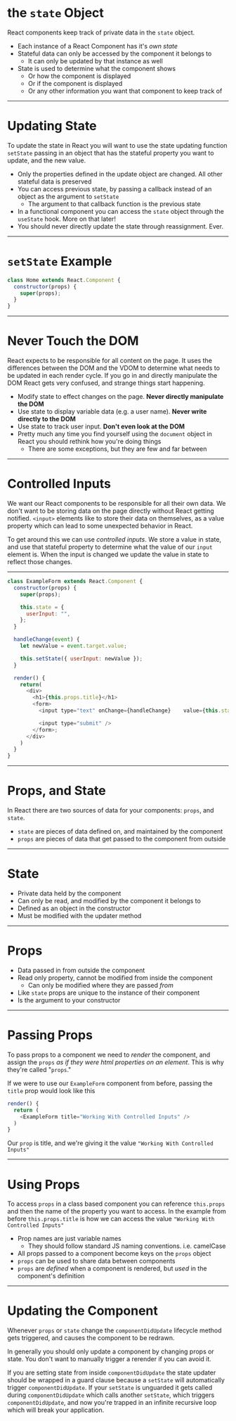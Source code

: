 # the `state` Object

React components keep track of private data in the `state` object.

- Each instance of a React Component has it's _own state_
- Stateful data can only be accessed by the component it belongs to
  - It can only be updated by that instance as well
- State is used to determine what the component shows
  - Or how the component is displayed
  - Or if the component is displayed
  - Or any other information you want that component to keep track of

---

# Updating State

To update the state in React you will want to use the state updating function `setState` passing in an object that has the stateful property you want to update, and the new value.

- Only the properties defined in the update object are changed. All other stateful data is preserved
- You can access previous state, by passing a callback instead of an object as the argument to `setState`
  - The argument to that callback function is the previous state
- In a functional component you can access the `state` object through the `useState` hook. More on that later!
- You should never directly update the state through reassignment. Ever.

---

# `setState` Example

```js
class Home extends React.Component {
  constructor(props) {
    super(props);
  }
}
```

---

# Never Touch the DOM

React expects to be responsible for all content on the page. It uses the differences between the DOM and the VDOM to determine what needs to be updated in each render cycle. If you go in and directly manipulate the DOM React gets very confused, and strange things start happening.

- Modify state to effect changes on the page. **Never directly manipulate the DOM**
- Use state to display variable data (e.g. a user name). **Never write directly to the DOM**
- Use state to track user input. **Don't even look at the DOM**
- Pretty much any time you find yourself using the `document` object in React you should rethink how you're doing things
  - There are some exceptions, but they are few and far between

---

# Controlled Inputs

We want our React components to be responsible for all their own data. We don't want to be storing data on the page directly without React getting notified. `<input>` elements like to store their data on themselves, as a value property which can lead to some unexpected behavior in React.

To get around this we can use _controlled inputs_. We store a value in state, and use that stateful property to determine what the value of our `input` element is. When the input is changed we update the value in state to reflect those changes.

---

```js
class ExampleForm extends React.Component {
  constructor(props) {
    super(props);

    this.state = {
      userInput: "",
    };
  }

  handleChange(event) {
    let newValue = event.target.value;

    this.setState({ userInput: newValue });
  }

  render() {
    return(
      <div>
        <h1>{this.props.title}</h1>
        <form>
          <input type="text" onChange={handleChange}    value={this.state.userInput} />

          <input type="submit" />
        </form>;
      </div>
    )
  }
}
```

---

# Props, and State

In React there are two sources of data for your components: `props`, and `state`.

- `state` are pieces of data defined on, and maintained by the component
- `props` are pieces of data that get passed to the component from outside

---

# State

- Private data held by the component
- Can only be read, and modified by the component it belongs to
- Defined as an object in the constructor
- Must be modified with the updater method

---

# Props

- Data passed in from outside the component
- Read only property, cannot be modified from inside the component
  - Can only be modified where they are passed _from_
- Like `state` props are unique to the instance of their component
- Is the argument to your constructor

---

# Passing Props

To pass props to a component we need to *render* the component, and assign the `props` *as if they were html properties on an element*. This is why they're called "`props`."

If we were to use our `ExampleForm` component from before, passing the `title` prop would look like this

```js
render() {
  return (
    <ExampleForm title="Working With Controlled Inputs" />
  )
}
```

Our `prop` is title, and we're giving it the value `"Working With Controlled Inputs"`

---

# Using Props

To access `props` in a class based component you can reference `this.props` and then the name of the property you want to access. In the example from before `this.props.title` is how we can access the value `"Working With Controlled Inputs"`

* Prop names are just variable names
  * They should follow standard JS naming conventions. i.e. camelCase
* All props passed to a component become keys on the `props` object
* `props` can be used to share data between components
* `props` are *defined* when a component is rendered, but *used* in the component's definition

---

# Updating the Component

Whenever `props` or `state` change the `componentDidUpdate` lifecycle method gets triggered, and causes the component to be redrawn.

In generally you should only update a component by changing props or state. You don't want to manually trigger a rerender if you can avoid it.

If you are setting state from inside `componentDidUpdate` the state updater should be wrapped in a guard clause because a `setState` will automatically trigger `componentDidUpdate`. If your `setState` is unguarded it gets called during `componentDidUpdate` which calls another `setState`, which triggers `componentDidUpdate`, and now you're trapped in an infinite recursive loop which will break your application.
